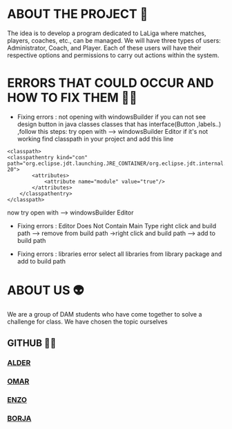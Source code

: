 # ABOUT THE PROJECT 🚀
The idea is to develop a program dedicated to LaLiga where matches, players, coaches, etc., can be managed. We will have three types of users: Administrator, Coach, and Player. Each of these users will have their respective options and permissions to carry out actions within the system.




# ERRORS THAT COULD OCCUR AND HOW TO FIX THEM 🧑‍🔧

- Fixing errors : not opening with windowsBuilder
if you can not  see design button in java classes classes that has interface(Button ,labels..) ,follow this steps:
try open with --> windowsBuilder Editor
if it's not working 
find classpath in your project and add this line
```
<classpath>
<classpathentry kind="con" path="org.eclipse.jdt.launching.JRE_CONTAINER/org.eclipse.jdt.internal.debug.ui.launcher.StandardVMType/JavaSE-20">
		<attributes>
			<attribute name="module" value="true"/>
		</attributes>
	</classpathentry>
</classpath>
```
now try open with --> windowsBuilder Editor

- Fixing errors : Editor Does Not Contain Main Type
right click and build path --> remove from build path ->right click and build path --> add to build path 

- Fixing errors : libraries error
select all libraries from library package and add to build path

# ABOUT US 👽
We are a group of DAM students who have come together to solve a challenge for class. We have chosen the topic ourselves

## GITHUB 👨‍💻
### [ALDER](https://github.com/Alderoto16)
### [OMAR](https://github.com/8xbit)
### [ENZO](https://github.com/ebenitz18)
### [BORJA](https://github.com/Borja03)
